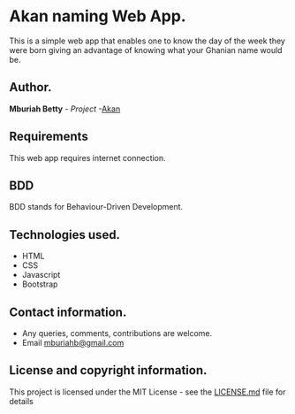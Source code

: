 # Akan naming Web App.

This is a simple web app that enables one to know the day of the week they were born giving an advantage of knowing what your Ghanian name would be.
## Author.
**Mburiah Betty** - *Project* -[Akan](https://github.com/Mburiah/Akan)

## Requirements
This web app requires internet connection.
 
## BDD
 BDD stands for Behaviour-Driven Development.
## Technologies used.
* HTML
* CSS
* Javascript
* Bootstrap

## Contact information.
* Any queries, comments, contributions are welcome. 
* Email mburiahb@gmail.com

## License and copyright information.
This project is licensed under the MIT License - see the [LICENSE.md](LICENSE.md) file for details